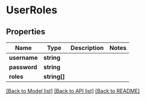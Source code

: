 # UserRoles

## Properties
Name | Type | Description | Notes
------------ | ------------- | ------------- | -------------
**username** | **string** |  | 
**password** | **string** |  | 
**roles** | **string[]** |  | 

[[Back to Model list]](../README.md#documentation-for-models) [[Back to API list]](../README.md#documentation-for-api-endpoints) [[Back to README]](../README.md)

